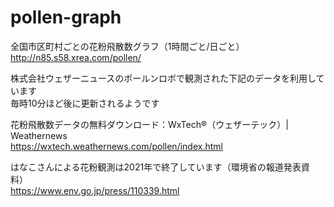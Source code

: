 # pollen-graph

全国市区町村ごとの花粉飛散数グラフ（1時間ごと/日ごと）  
http://n85.s58.xrea.com/pollen/

株式会社ウェザーニュースのポールンロボで観測された下記のデータを利用しています  
毎時10分ほど後に更新されるようです

花粉飛散数データの無料ダウンロード：WxTech®（ウェザーテック）| Weathernews  
https://wxtech.weathernews.com/pollen/index.html

はなこさんによる花粉観測は2021年で終了しています（環境省の報道発表資料）  
https://www.env.go.jp/press/110339.html
